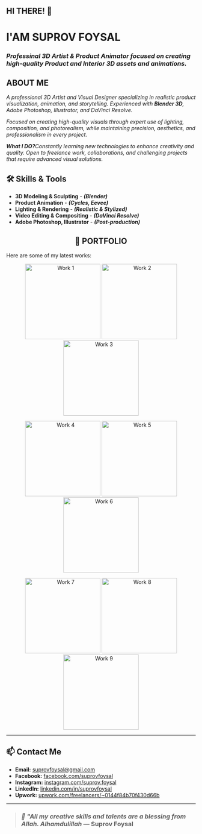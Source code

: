 ## HI THERE! 👋
# **I'AM SUPROV FOYSAL**
### <i>**Professinal 3D Artist & Product Animator** focused on creating high-quality **Product** and **Interior** 3D assets and animations.</i> 

<h2><B>ABOUT ME</B></h2>
<i>A professional 3D Artist and Visual Designer specializing in realistic product visualization, animation, and storytelling. Experienced with <b>Blender 3D</b>, Adobe Photoshop, Illustrator, and DaVinci Resolve.

Focused on creating high-quality visuals through expert use of lighting, composition, and photorealism, while maintaining precision, aesthetics, and professionalism in every project.

<b>What I DO?</b>Constantly learning new technologies to enhance creativity and quality. Open to freelance work, collaborations, and challenging projects that require advanced visual solutions.</i>

## 🛠️ Skills & Tools
- **3D Modeling & Sculpting** - ***(Blender)***
- **Product Animation** - ***(Cycles, Eevee)***
- **Lighting & Rendering** - ***(Realistic & Stylized)***
- **Video Editing & Compositing** - ***(DaVinci Resolve)***
- **Adobe Photoshop, Illustrator** - ***(Post-production)***

<h2 align="center">📂 PORTFOLIO</h2>
Here are some of my latest works:
<p align="center">
  <img src="https://github.com/suprovfoysal/suprovfoysalportfolio/blob/7c79f7728490308e59f13bb920f1c604564fecda/hadphone.jpg" alt="Work 1" width="200" height="200">
  <img src="https://github.com/suprovfoysal/suprovfoysalportfolio/blob/7c79f7728490308e59f13bb920f1c604564fecda/hadphone.jpg" alt="Work 2" width="200" height="200">
  <img src="https://github.com/suprovfoysal/suprovfoysalportfolio/blob/7c79f7728490308e59f13bb920f1c604564fecda/hadphone.jpg" alt="Work 3" width="200" height="200">
</p>

<p align="center">
  <img src="https://github.com/suprovfoysal/suprovfoysalportfolio/blob/7c79f7728490308e59f13bb920f1c604564fecda/hadphone.jpg" alt="Work 4" width="200" height="200">
  <img src="https://github.com/suprovfoysal/suprovfoysalportfolio/blob/7c79f7728490308e59f13bb920f1c604564fecda/hadphone.jpg" alt="Work 5" width="200" height="200">
  <img src="https://github.com/suprovfoysal/suprovfoysalportfolio/blob/7c79f7728490308e59f13bb920f1c604564fecda/hadphone.jpg" alt="Work 6" width="200" height="200">
</p>

<p align="center">
  <img src="https://github.com/suprovfoysal/suprovfoysalportfolio/blob/7c79f7728490308e59f13bb920f1c604564fecda/hadphone.jpg" alt="Work 7" width="200" height="200">
  <img src="https://github.com/suprovfoysal/suprovfoysalportfolio/blob/7c79f7728490308e59f13bb920f1c604564fecda/hadphone.jpg" alt="Work 8" width="200" height="200">
  <img src="https://github.com/suprovfoysal/suprovfoysalportfolio/blob/7c79f7728490308e59f13bb920f1c604564fecda/hadphone.jpg" alt="Work 9" width="200" height="200">
</p>

---

## 📫 Contact Me

- **Email:** suprovfoysal@gmail.com  
- **Facebook:** [facebook.com/suprovfoysal](https://facebook.com/suprovfoysal)  
- **Instagram:** [instagram.com/suprov.foysal](https://instagram.com/suprov.foysal)  
- **LinkedIn:** [linkedin.com/in/suprovfoysal](https://linkedin.com/in/suprovfoysal)  
- **Upwork:** [upwork.com/freelancers/~0144f84b70f430d66b](https://www.upwork.com/freelancers/~0144f84b70f430d66b)  

---

> ### ***🌿 "All my creative skills and talents are a blessing from Allah. Alhamdulillah*** — Suprov Foysal

